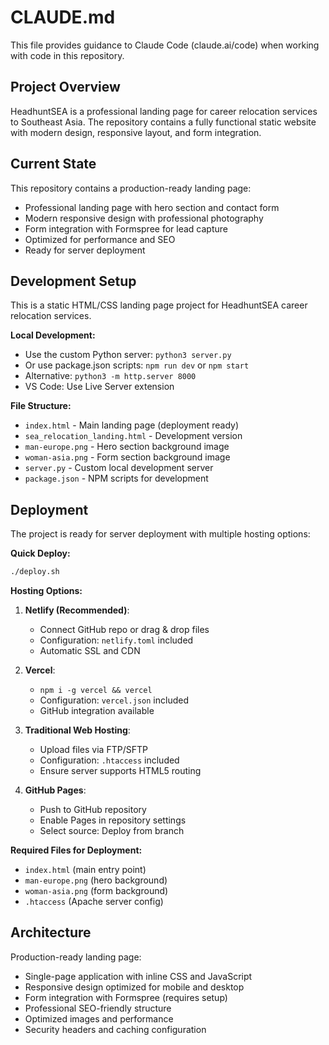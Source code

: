 # CLAUDE.md

This file provides guidance to Claude Code (claude.ai/code) when working with code in this repository.

## Project Overview

HeadhuntSEA is a professional landing page for career relocation services to Southeast Asia. The repository contains a fully functional static website with modern design, responsive layout, and form integration.

## Current State

This repository contains a production-ready landing page:
- Professional landing page with hero section and contact form
- Modern responsive design with professional photography
- Form integration with Formspree for lead capture
- Optimized for performance and SEO
- Ready for server deployment

## Development Setup

This is a static HTML/CSS landing page project for HeadhuntSEA career relocation services.

**Local Development:**
- Use the custom Python server: `python3 server.py`
- Or use package.json scripts: `npm run dev` or `npm start`
- Alternative: `python3 -m http.server 8000`
- VS Code: Use Live Server extension

**File Structure:**
- `index.html` - Main landing page (deployment ready)
- `sea_relocation_landing.html` - Development version
- `man-europe.png` - Hero section background image
- `woman-asia.png` - Form section background image
- `server.py` - Custom local development server
- `package.json` - NPM scripts for development

## Deployment

The project is ready for server deployment with multiple hosting options:

**Quick Deploy:**
```bash
./deploy.sh
```

**Hosting Options:**

1. **Netlify (Recommended)**:
   - Connect GitHub repo or drag & drop files
   - Configuration: `netlify.toml` included
   - Automatic SSL and CDN

2. **Vercel**:
   - `npm i -g vercel && vercel`
   - Configuration: `vercel.json` included
   - GitHub integration available

3. **Traditional Web Hosting**:
   - Upload files via FTP/SFTP
   - Configuration: `.htaccess` included
   - Ensure server supports HTML5 routing

4. **GitHub Pages**:
   - Push to GitHub repository
   - Enable Pages in repository settings
   - Select source: Deploy from branch

**Required Files for Deployment:**
- `index.html` (main entry point)
- `man-europe.png` (hero background)
- `woman-asia.png` (form background)
- `.htaccess` (Apache server config)

## Architecture

Production-ready landing page:
- Single-page application with inline CSS and JavaScript
- Responsive design optimized for mobile and desktop
- Form integration with Formspree (requires setup)
- Professional SEO-friendly structure
- Optimized images and performance
- Security headers and caching configuration